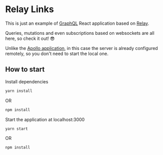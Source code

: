 # Relay Links

This is just an example of [GraphQL](https://www.howtographql.com/) React application based on [Relay](https://facebook.github.io/relay/).

Queries, mutations and even subscriptions based on websockets are all here, so check it out! :sunglasses:

Unlike the [Apollo application](https://github.com/pengfluf/apollo-links), in this case the server is already configured remotely, so you don't need to start the local one.

## How to start
Install dependencies
``` bash
yarn install
```
OR
``` bash
npm install
```
Start the application at localhost:3000
``` bash
yarn start
```
OR
``` bash
npm install
```
